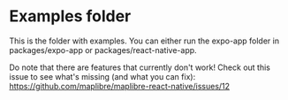 # Examples folder
This is the folder with examples. You can either run the expo-app folder in packages/expo-app or packages/react-native-app.

Do note that there are features that currently don't work! Check out this issue to see what's missing (and what you can fix): https://github.com/maplibre/maplibre-react-native/issues/12
